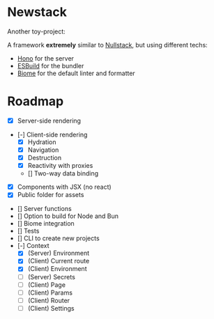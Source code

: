 # Newstack

Another toy-project: 

A framework **extremely** similar to [Nullstack](https://nullstack.app/), but using different techs:

- [Hono](https://hono.dev/) for the server
- [ESBuild](https://esbuild.github.io/) for the bundler
- [Biome](https://biomejs.dev/) for the default linter and formatter

# Roadmap
- [x] Server-side rendering
- [-] Client-side rendering
  - [x] Hydration
  - [x] Navigation
  - [x] Destruction 
  - [x] Reactivity with proxies
  - [] Two-way data binding 
- [x] Components with JSX (no react)
- [x] Public folder for assets
- [] Server functions
- [] Option to build for Node and Bun
- [] Biome integration
- [] Tests
- [] CLI to create new projects
- [-] Context
  - [x] (Server) Environment
  - [x] (Client) Current route
  - [x] (Client) Environment
  - [ ] (Server) Secrets
  - [ ] (Client) Page
  - [ ] (Client) Params
  - [ ] (Client) Router
  - [ ] (Client) Settings
